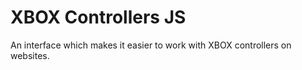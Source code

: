 # XBOX Controllers JS

An interface which makes it easier to work with XBOX controllers on websites.